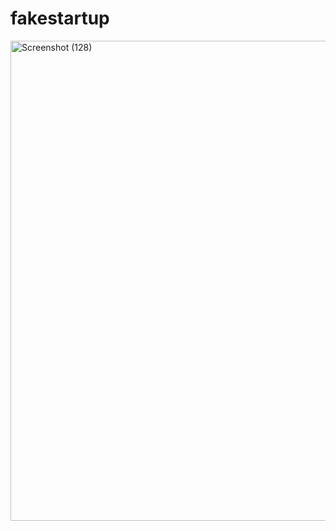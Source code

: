 # fakestartup
<img width="768" height="768" alt="Screenshot (128)" src="https://github.com/user-attachments/assets/85c5297d-a28e-4170-9d9a-64d439ad795a" />
